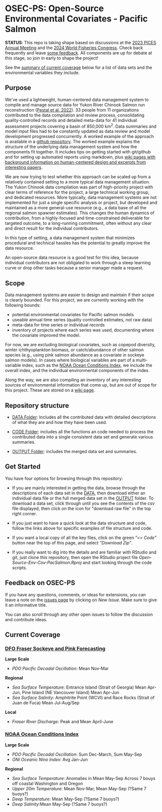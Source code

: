 # OSEC-PS: Open-Source Environmental Covariates - Pacific Salmon


**STATUS**: This repo is taking shape based on discussions at the [2023 PICES Annual Meeting](https://meetings.pices.int/meetings/annual/2023/PICES/scope) and the [2024 World Fisheries Congress](https://wfc2024.fisheries.org/). Check back frequently and leave [some feedback](#feedback-on-osec-ps). All components are up for debate at this stage, so join in early to shape the project!

See the [summary of current coverage](#Current-Coverage) below for a list of data sets and the environmental variables they include.




## Purpose

We've used a lightweight, human-centered data management system to compile and manage source data for  Yukon River Chinook Salmon run reconstruction 
([Pestal et al. 2022](https://www.psc.org/download/33/psc-technical-reports/14359/psc-technical-report-no-48.pdf)). 33 people from 11 organizations contributed to the data compilation and review process, consolidating quality-controlled records and detailed meta-data for 41 individual assessment projects covering a basin of 850,000 km<sup>2</sup>. Data summaries and model input files had to be constantly updated as data review and model development progressed concurrently. A worked example of the approach is available in a [github repository](https://github.com/SOLV-Code/UltraLite-Fisheries-Data-System). The worked example explains the structure of the underlying data management system and how the components fit together. It includes tips on getting started with git/github and for setting up automated reports using markdown, plus [wiki pages with background information on human-centered design and excerpts from interesting papers](https://github.com/SOLV-Code/UltraLite-Fisheries-Data-System/wiki).

We are now trying to test whether this approach can be scaled up from a relatively contained setting to a more typical data management situation. The Yukon Chinook data compilation was part of high-priority project with clear terms of reference for the project, a large technical working group, and dedicated resources.  More typically, data management systems are not implemented for just a single specific analysis or project, but developed and maintained as a more general-use resource (e.g., a data base of all the regional salmon spawner estimates). This changes the human dynamics of contribution, from a highly-focused and time-constrained deliverable for targeted outcome, to a long-running commitment, often without any clear and direct result for the individual contributors. 

In this type of setting, a data management system that minimizes procedural and technical hassles has the potential to greatly improve the data resource. 

An open-source data resource is a good test for this idea, because individual contributors are not obligated to work through a steep learning curve or drop other tasks because a senior manager made a request.

## Scope

Data management systems are easier to design and maintain if their scope is clearly bounded. For this project, we are currently working with the following bounds:

* potential environmental covariates for Pacific salmon models
* useable annual time series (quality controlled estimates, not raw data)
* meta-data for time series or individual records
* inventory of projects where each series was used, documenting where the covariate improved the model.

For now, we are excluding biological covariates, such as copepod diversity, winter ichthyoplankton biomass, or catch/abundance of other salmon species (e.g., using pink salmon abundance as a covariate in sockeye salmon models). In cases where biological variables are part of a multi-variable index, such as the [NOAA Ocean Conditions Index](https://github.com/SOLV-Code/Open-Source-Env-Cov-PacSalmon/tree/main/DATA/NOAA_OceanConditionsIndex), we include the overall index, and the individual environmental components of the index.

Along the way, we are also compiling an inventory of any interesting sources of environmental information that come up, but are out of scope for this project. These are stored on a [wiki page](https://github.com/SOLV-Code/Open-Source-Env-Cov-PacSalmon/wiki/Other-Sources).


## Repository structure


* [DATA Folder](https://github.com/SOLV-Code/Open-Source-Env-Cov-PacSalmon/tree/main/DATA): Includes all the contributed data with detailed descriptions of what they are and how they have been used.

* [CODE Folder](https://github.com/SOLV-Code/Open-Source-Env-Cov-PacSalmon/tree/main/CODE): includes all the functions an code needed to process the contributed data into a single consistent data set and generate various summaries.

* [OUTPUT Folder](https://github.com/SOLV-Code/Open-Source-Env-Cov-PacSalmon/tree/main/OUTPUT): includes the merged data set and summaries.



## Get Started

You have four options for browsing through this repository:

* If you are mainly interested in getting the data, browse through the descriptions of each data set in the [DATA](https://github.com/SOLV-Code/Open-Source-Env-Cov-PacSalmon/tree/main/DATA), then download either an individual data file or the full merged data set in the [OUTPUT](https://github.com/SOLV-Code/Open-Source-Env-Cov-PacSalmon/tree/main/OUTPUT) folder. To download a data set, click through until you see the contents of the csv file displayed, then click on the icon for "download raw file" in the top right corner.

* If you just want to have a quick look at the data structure and code, follow the links above for specific examples of file structure and code.

* If you want a local copy of all the key files, click on the green *"<> Code"* button near the top of this page, and select *"Download Zip"*.

* If you really want to dig into the details and are familiar with RStudio and git, just clone this repository, then open the RStudio project file *Open-Source-Env-Cov-PacSalmon.Rproj* and start looking through the code scripts.


## Feedback on OSEC-PS  

If you have any questions, comments, or ideas for extensions, you can leave a note on the
[issues page](https://github.com/SOLV-Code/Open-Source-Env-Cov-PacSalmon/issues) by clicking
on *New Issue*. Make sure to give it an informative title.

You can also scroll through any other open issues to follow the discussion and contribute ideas.



## Current Coverage


### [DFO Fraser Sockeye  and Pink Forecasting](https://github.com/SOLV-Code/Open-Source-Env-Cov-PacSalmon/tree/main/DATA/DFO_FraserSockeyeForecast)

**Large Scale**

* *PDO Pacific Decadal Oscillation*: Mean Nov-Mar

**Regional**

* *Sea Surface Temperature*: Entrance Island (Strait of Georgia) Mean Apr-Jun, Pine Island (NE Vancouver Island) Mean Apr-Jun
* *Sea Surface Salinity*: Amphitrite Point (WCVI) and Race Rocks (Strait of Juan de Fuca) Mean Jul-Aug/Sep

**Local**
* *Fraser River Discharge*: Peak and Mean April-June

### [NOAA Ocean Conditions Index](https://github.com/SOLV-Code/Open-Source-Env-Cov-PacSalmon/tree/main/DATA/NOAA_OceanConditionsIndex) 

**Large Scale**

* *PDO Pacific Decadal Oscillation*: Sum Dec-March, Sum May-Sep
* *ONI Oceanic Nino Index*: Avg Jan-Jun  

**Regional** 

* *Sea Surface Temperature*: Anomalies in Mean May-Sep Across 7 bouys off coastal Washington and Oregon
* *Upper 20m Temperature*: Mean Nov-Mar, Mean May-Sep (?Same 7 buoys?)
* *Deep Temperature*: Mean May-Sep (?Same 7 buoys?)
* *Deep Salinity*:Mean May-Sep (?Same 7 buoys?)







